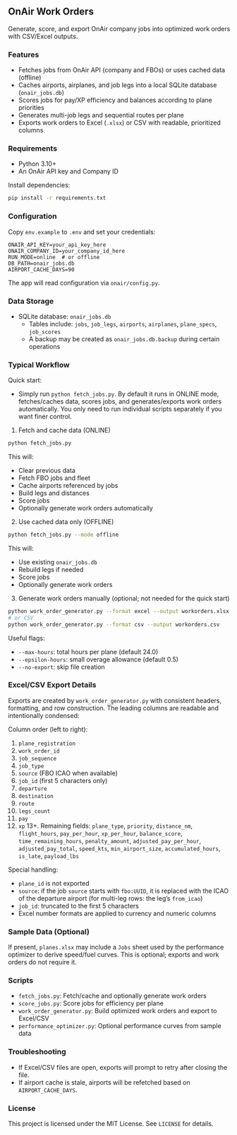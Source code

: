 ## OnAir Work Orders

Generate, score, and export OnAir company jobs into optimized work orders with CSV/Excel outputs.

### Features
- Fetches jobs from OnAir API (company and FBOs) or uses cached data (offline)
- Caches airports, airplanes, and job legs into a local SQLite database (`onair_jobs.db`)
- Scores jobs for pay/XP efficiency and balances according to plane priorities
- Generates multi-job legs and sequential routes per plane
- Exports work orders to Excel (`.xlsx`) or CSV with readable, prioritized columns

### Requirements
- Python 3.10+
- An OnAir API key and Company ID

Install dependencies:
```bash
pip install -r requirements.txt
```

### Configuration
Copy `env.example` to `.env` and set your credentials:
```
ONAIR_API_KEY=your_api_key_here
ONAIR_COMPANY_ID=your_company_id_here
RUN_MODE=online  # or offline
DB_PATH=onair_jobs.db
AIRPORT_CACHE_DAYS=90
```
The app will read configuration via `onair/config.py`.

### Data Storage
- SQLite database: `onair_jobs.db`
  - Tables include: `jobs`, `job_legs`, `airports`, `airplanes`, `plane_specs`, `job_scores`
  - A backup may be created as `onair_jobs.db.backup` during certain operations

### Typical Workflow

Quick start:
- Simply run `python fetch_jobs.py`. By default it runs in ONLINE mode, fetches/caches data, scores jobs, and generates/exports work orders automatically. You only need to run individual scripts separately if you want finer control.

1) Fetch and cache data (ONLINE)
```bash
python fetch_jobs.py
```
This will:
- Clear previous data
- Fetch FBO jobs and fleet
- Cache airports referenced by jobs
- Build legs and distances
- Score jobs
- Optionally generate work orders automatically

2) Use cached data only (OFFLINE)
```bash
python fetch_jobs.py --mode offline
```
This will:
- Use existing `onair_jobs.db`
- Rebuild legs if needed
- Score jobs
- Optionally generate work orders

3) Generate work orders manually (optional; not needed for the quick start)
```bash
python work_order_generator.py --format excel --output workorders.xlsx
# or CSV
python work_order_generator.py --format csv --output workorders.csv
```
Useful flags:
- `--max-hours`: total hours per plane (default 24.0)
- `--epsilon-hours`: small overage allowance (default 0.5)
- `--no-export`: skip file creation

### Excel/CSV Export Details
Exports are created by `work_order_generator.py` with consistent headers, formatting, and row construction. The leading columns are readable and intentionally condensed:

Column order (left to right):
1. `plane_registration`
2. `work_order_id`
3. `job_sequence`
4. `job_type`
5. `source` (FBO ICAO when available)
6. `job_id` (first 5 characters only)
7. `departure`
8. `destination`
9. `route`
10. `legs_count`
11. `pay`
12. `xp`
13+. Remaining fields: `plane_type`, `priority`, `distance_nm`, `flight_hours`, `pay_per_hour`, `xp_per_hour`, `balance_score`, `time_remaining_hours`, `penalty_amount`, `adjusted_pay_per_hour`, `adjusted_pay_total`, `speed_kts`, `min_airport_size`, `accumulated_hours`, `is_late`, `payload_lbs`

Special handling:
- `plane_id` is not exported
- `source`: if the job `source` starts with `fbo:UUID`, it is replaced with the ICAO of the departure airport (for multi-leg rows: the leg’s `from_icao`)
- `job_id`: truncated to the first 5 characters
- Excel number formats are applied to currency and numeric columns

### Sample Data (Optional)
If present, `planes.xlsx` may include a `Jobs` sheet used by the performance optimizer to derive speed/fuel curves. This is optional; exports and work orders do not require it.

### Scripts
- `fetch_jobs.py`: Fetch/cache and optionally generate work orders
- `score_jobs.py`: Score jobs for efficiency per plane
- `work_order_generator.py`: Build optimized work orders and export to Excel/CSV
- `performance_optimizer.py`: Optional performance curves from sample data

### Troubleshooting
- If Excel/CSV files are open, exports will prompt to retry after closing the file.
- If airport cache is stale, airports will be refetched based on `AIRPORT_CACHE_DAYS`.

### License
This project is licensed under the MIT License. See `LICENSE` for details.


